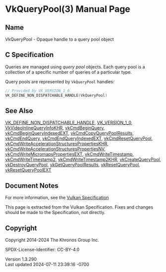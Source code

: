 # VkQueryPool(3) Manual Page

## Name

VkQueryPool - Opaque handle to a query pool object



## <a href="#_c_specification" class="anchor"></a>C Specification

Queries are managed using *query pool* objects. Each query pool is a
collection of a specific number of queries of a particular type.

Query pools are represented by `VkQueryPool` handles:

``` c
// Provided by VK_VERSION_1_0
VK_DEFINE_NON_DISPATCHABLE_HANDLE(VkQueryPool)
```

## <a href="#_see_also" class="anchor"></a>See Also

[VK_DEFINE_NON_DISPATCHABLE_HANDLE](https://registry.khronos.org/vulkan/specs/1.3-extensions/man/html/VK_DEFINE_NON_DISPATCHABLE_HANDLE.html),
[VK_VERSION_1_0](https://registry.khronos.org/vulkan/specs/1.3-extensions/man/html/VK_VERSION_1_0.html),
[VkVideoInlineQueryInfoKHR](https://registry.khronos.org/vulkan/specs/1.3-extensions/man/html/VkVideoInlineQueryInfoKHR.html),
[vkCmdBeginQuery](https://registry.khronos.org/vulkan/specs/1.3-extensions/man/html/vkCmdBeginQuery.html),
[vkCmdBeginQueryIndexedEXT](https://registry.khronos.org/vulkan/specs/1.3-extensions/man/html/vkCmdBeginQueryIndexedEXT.html),
[vkCmdCopyQueryPoolResults](https://registry.khronos.org/vulkan/specs/1.3-extensions/man/html/vkCmdCopyQueryPoolResults.html),
[vkCmdEndQuery](https://registry.khronos.org/vulkan/specs/1.3-extensions/man/html/vkCmdEndQuery.html),
[vkCmdEndQueryIndexedEXT](https://registry.khronos.org/vulkan/specs/1.3-extensions/man/html/vkCmdEndQueryIndexedEXT.html),
[vkCmdResetQueryPool](https://registry.khronos.org/vulkan/specs/1.3-extensions/man/html/vkCmdResetQueryPool.html),
[vkCmdWriteAccelerationStructuresPropertiesKHR](https://registry.khronos.org/vulkan/specs/1.3-extensions/man/html/vkCmdWriteAccelerationStructuresPropertiesKHR.html),
[vkCmdWriteAccelerationStructuresPropertiesNV](https://registry.khronos.org/vulkan/specs/1.3-extensions/man/html/vkCmdWriteAccelerationStructuresPropertiesNV.html),
[vkCmdWriteMicromapsPropertiesEXT](https://registry.khronos.org/vulkan/specs/1.3-extensions/man/html/vkCmdWriteMicromapsPropertiesEXT.html),
[vkCmdWriteTimestamp](https://registry.khronos.org/vulkan/specs/1.3-extensions/man/html/vkCmdWriteTimestamp.html),
[vkCmdWriteTimestamp2](https://registry.khronos.org/vulkan/specs/1.3-extensions/man/html/vkCmdWriteTimestamp2.html),
[vkCmdWriteTimestamp2KHR](https://registry.khronos.org/vulkan/specs/1.3-extensions/man/html/vkCmdWriteTimestamp2KHR.html),
[vkCreateQueryPool](https://registry.khronos.org/vulkan/specs/1.3-extensions/man/html/vkCreateQueryPool.html),
[vkDestroyQueryPool](https://registry.khronos.org/vulkan/specs/1.3-extensions/man/html/vkDestroyQueryPool.html),
[vkGetQueryPoolResults](https://registry.khronos.org/vulkan/specs/1.3-extensions/man/html/vkGetQueryPoolResults.html),
[vkResetQueryPool](https://registry.khronos.org/vulkan/specs/1.3-extensions/man/html/vkResetQueryPool.html),
[vkResetQueryPoolEXT](https://registry.khronos.org/vulkan/specs/1.3-extensions/man/html/vkResetQueryPoolEXT.html)

## <a href="#_document_notes" class="anchor"></a>Document Notes

For more information, see the <a
href="https://registry.khronos.org/vulkan/specs/1.3-extensions/html/vkspec.html#VkQueryPool"
target="_blank" rel="noopener">Vulkan Specification</a>

This page is extracted from the Vulkan Specification. Fixes and changes
should be made to the Specification, not directly.

## <a href="#_copyright" class="anchor"></a>Copyright

Copyright 2014-2024 The Khronos Group Inc.

SPDX-License-Identifier: CC-BY-4.0

Version 1.3.290  
Last updated 2024-07-11 23:39:16 -0700
